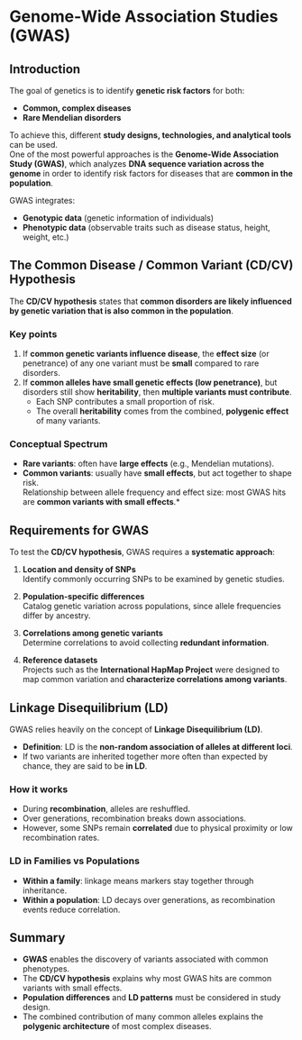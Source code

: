 # Genome-Wide Association Studies (GWAS)

## Introduction
The goal of genetics is to identify **genetic risk factors** for both:
- **Common, complex diseases**
- **Rare Mendelian disorders**

To achieve this, different **study designs, technologies, and analytical tools** can be used.  
One of the most powerful approaches is the **Genome-Wide Association Study (GWAS)**, which analyzes **DNA sequence variation across the genome** in order to identify risk factors for diseases that are **common in the population**.

GWAS integrates:
- **Genotypic data** (genetic information of individuals)
- **Phenotypic data** (observable traits such as disease status, height, weight, etc.)

## The Common Disease / Common Variant (CD/CV) Hypothesis

The **CD/CV hypothesis** states that **common disorders are likely influenced by genetic variation that is also common in the population**.

### Key points
1. If **common genetic variants influence disease**, the **effect size** (or penetrance) of any one variant must be **small** compared to rare disorders.
2. If **common alleles have small genetic effects (low penetrance)**, but disorders still show **heritability**, then **multiple variants must contribute**.  
   - Each SNP contributes a small proportion of risk.  
   - The overall **heritability** comes from the combined, **polygenic effect** of many variants.

### Conceptual Spectrum
- **Rare variants**: often have **large effects** (e.g., Mendelian mutations).  
- **Common variants**: usually have **small effects**, but act together to shape risk.  
Relationship between allele frequency and effect size: most GWAS hits are **common variants with small effects**.*

## Requirements for GWAS

To test the **CD/CV hypothesis**, GWAS requires a **systematic approach**:

1. **Location and density of SNPs**  
   Identify commonly occurring SNPs to be examined by genetic studies.

2. **Population-specific differences**  
   Catalog genetic variation across populations, since allele frequencies differ by ancestry.

3. **Correlations among genetic variants**  
   Determine correlations to avoid collecting **redundant information**.

4. **Reference datasets**  
   Projects such as the **International HapMap Project** were designed to map common variation and **characterize correlations among variants**.

## Linkage Disequilibrium (LD)

GWAS relies heavily on the concept of **Linkage Disequilibrium (LD)**.

- **Definition**: LD is the **non-random association of alleles at different loci**.  
- If two variants are inherited together more often than expected by chance, they are said to be **in LD**.

### How it works
- During **recombination**, alleles are reshuffled.  
- Over generations, recombination breaks down associations.  
- However, some SNPs remain **correlated** due to physical proximity or low recombination rates.

### LD in Families vs Populations
- **Within a family**: linkage means markers stay together through inheritance.  
- **Within a population**: LD decays over generations, as recombination events reduce correlation.

## Summary

- **GWAS** enables the discovery of variants associated with common phenotypes.  
- The **CD/CV hypothesis** explains why most GWAS hits are common variants with small effects.  
- **Population differences** and **LD patterns** must be considered in study design.  
- The combined contribution of many common alleles explains the **polygenic architecture** of most complex diseases.
